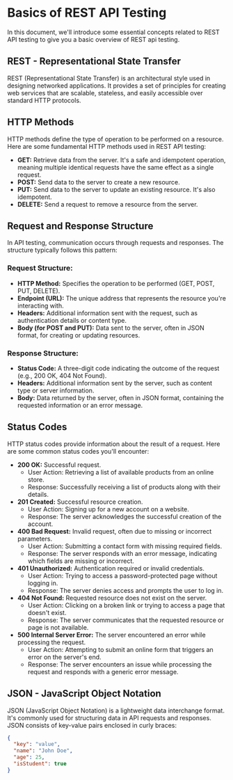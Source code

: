 # Basics of REST API Testing

In this document, we'll introduce some essential concepts related to REST API testing to give you a basic overview of REST api testing.  

## REST - Representational State Transfer

REST (Representational State Transfer) is an architectural style used in designing networked applications. It provides a set of principles for creating web services that are scalable, stateless, and easily accessible over standard HTTP protocols.

## HTTP Methods

HTTP methods define the type of operation to be performed on a resource. Here are some fundamental HTTP methods used in REST API testing:

- **GET:** Retrieve data from the server. It's a safe and idempotent operation, meaning multiple identical requests have the same effect as a single request.
- **POST:** Send data to the server to create a new resource.
- **PUT:** Send data to the server to update an existing resource. It's also idempotent.
- **DELETE:** Send a request to remove a resource from the server.

## Request and Response Structure

In API testing, communication occurs through requests and responses. The structure typically follows this pattern:

### Request Structure:

- **HTTP Method:** Specifies the operation to be performed (GET, POST, PUT, DELETE).
- **Endpoint (URL):** The unique address that represents the resource you're interacting with.
- **Headers:** Additional information sent with the request, such as authentication details or content type.
- **Body (for POST and PUT):** Data sent to the server, often in JSON format, for creating or updating resources.

### Response Structure:

- **Status Code:** A three-digit code indicating the outcome of the request (e.g., 200 OK, 404 Not Found).
- **Headers:** Additional information sent by the server, such as content type or server information.
- **Body:** Data returned by the server, often in JSON format, containing the requested information or an error message.

## Status Codes

HTTP status codes provide information about the result of a request. Here are some common status codes you'll encounter:

- **200 OK:** Successful request.
  - User Action: Retrieving a list of available products from an online store.
  - Response: Successfully receiving a list of products along with their details.
- **201 Created:** Successful resource creation.
  - User Action: Signing up for a new account on a website.
  - Response: The server acknowledges the successful creation of the account.
- **400 Bad Request:** Invalid request, often due to missing or incorrect parameters.
  - User Action: Submitting a contact form with missing required fields.
  - Response: The server responds with an error message, indicating which fields are missing or incorrect.
- **401 Unauthorized:** Authentication required or invalid credentials.
  - User Action: Trying to access a password-protected page without logging in.
  - Response: The server denies access and prompts the user to log in.
- **404 Not Found:** Requested resource does not exist on the server.
  - User Action: Clicking on a broken link or trying to access a page that doesn't exist.
  - Response: The server communicates that the requested resource or page is not available.
- **500 Internal Server Error:** The server encountered an error while processing the request.
  - User Action: Attempting to submit an online form that triggers an error on the server's end.
  - Response: The server encounters an issue while processing the request and responds with a generic error message.

## JSON - JavaScript Object Notation

JSON (JavaScript Object Notation) is a lightweight data interchange format. It's commonly used for structuring data in API requests and responses. JSON consists of key-value pairs enclosed in curly braces:

```json
{
  "key": "value",
  "name": "John Doe",
  "age": 25,
  "isStudent": true
}
